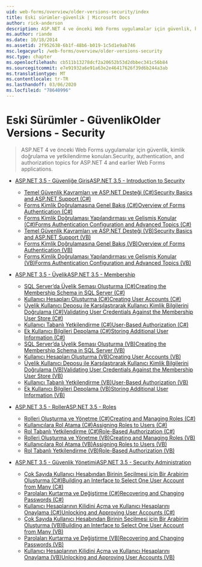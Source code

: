 ```yaml
---
uid: web-forms/overview/older-versions-security/index
title: Eski sürümler-güvenlik | Microsoft Docs
author: rick-anderson
description: ASP.NET 4 ve önceki Web Forms uygulamalar için güvenlik, kimlik doğrulama ve yetkilendirme konuları.
ms.author: riande
ms.date: 10/18/2014
ms.assetid: 2f952638-6b1f-48b6-b019-1c5d1e9ab746
msc.legacyurl: /web-forms/overview/older-versions-security
msc.type: chapter
ms.openlocfilehash: cb511b13278dcf2a20652b53d2dbbec341c56b84
ms.sourcegitcommit: e7e91932a6e91a63e2e46417626f39d6b244a3ab
ms.translationtype: MT
ms.contentlocale: tr-TR
ms.lasthandoff: 03/06/2020
ms.locfileid: "78640996"
---
```

# <a name="older-versions---security"></a><span data-ttu-id="b2197-103">Eski Sürümler - Güvenlik</span><span class="sxs-lookup"><span data-stu-id="b2197-103">Older Versions - Security</span></span>

> <span data-ttu-id="b2197-104">ASP.NET 4 ve önceki Web Forms uygulamalar için güvenlik, kimlik doğrulama ve yetkilendirme konuları.</span><span class="sxs-lookup"><span data-stu-id="b2197-104">Security, authentication, and authorization topics for ASP.NET 4 and earlier Web Forms applications.</span></span>

- [<span data-ttu-id="b2197-105">ASP.NET 3.5 - Güvenliğe Giriş</span><span class="sxs-lookup"><span data-stu-id="b2197-105">ASP.NET 3.5 - Introduction to Security</span></span>](introduction/index.md)

    - [<span data-ttu-id="b2197-106">Temel Güvenlik Kavramları ve ASP.NET Desteği (C#)</span><span class="sxs-lookup"><span data-stu-id="b2197-106">Security Basics and ASP.NET Support (C#)</span></span>](introduction/security-basics-and-asp-net-support-cs.md)
    - [<span data-ttu-id="b2197-107">Forms Kimlik Doğrulamasına Genel Bakış (C#)</span><span class="sxs-lookup"><span data-stu-id="b2197-107">Overview of Forms Authentication (C#)</span></span>](introduction/an-overview-of-forms-authentication-cs.md)
    - [<span data-ttu-id="b2197-108">Forms Kimlik Doğrulaması Yapılandırması ve Gelişmiş Konular (C#)</span><span class="sxs-lookup"><span data-stu-id="b2197-108">Forms Authentication Configuration and Advanced Topics (C#)</span></span>](introduction/forms-authentication-configuration-and-advanced-topics-cs.md)
    - [<span data-ttu-id="b2197-109">Temel Güvenlik Kavramları ve ASP.NET Desteği (VB)</span><span class="sxs-lookup"><span data-stu-id="b2197-109">Security Basics and ASP.NET Support (VB)</span></span>](introduction/security-basics-and-asp-net-support-vb.md)
    - [<span data-ttu-id="b2197-110">Forms Kimlik Doğrulamasına Genel Bakış (VB)</span><span class="sxs-lookup"><span data-stu-id="b2197-110">Overview of Forms Authentication (VB)</span></span>](introduction/an-overview-of-forms-authentication-vb.md)
    - [<span data-ttu-id="b2197-111">Forms Kimlik Doğrulaması Yapılandırması ve Gelişmiş Konular (VB)</span><span class="sxs-lookup"><span data-stu-id="b2197-111">Forms Authentication Configuration and Advanced Topics (VB)</span></span>](introduction/forms-authentication-configuration-and-advanced-topics-vb.md)
- [<span data-ttu-id="b2197-112">ASP.NET 3.5 - Üyelik</span><span class="sxs-lookup"><span data-stu-id="b2197-112">ASP.NET 3.5 - Membership</span></span>](membership/index.md)

    - [<span data-ttu-id="b2197-113">SQL Server’da Üyelik Şeması Oluşturma (C#)</span><span class="sxs-lookup"><span data-stu-id="b2197-113">Creating the Membership Schema in SQL Server (C#)</span></span>](membership/creating-the-membership-schema-in-sql-server-cs.md)
    - [<span data-ttu-id="b2197-114">Kullanıcı Hesapları Oluşturma (C#)</span><span class="sxs-lookup"><span data-stu-id="b2197-114">Creating User Accounts (C#)</span></span>](membership/creating-user-accounts-cs.md)
    - [<span data-ttu-id="b2197-115">Üyelik Kullanıcı Deposu ile Karşılaştırarak Kullanıcı Kimlik Bilgilerini Doğrulama (C#)</span><span class="sxs-lookup"><span data-stu-id="b2197-115">Validating User Credentials Against the Membership User Store (C#)</span></span>](membership/validating-user-credentials-against-the-membership-user-store-cs.md)
    - [<span data-ttu-id="b2197-116">Kullanıcı Tabanlı Yetkilendirme (C#)</span><span class="sxs-lookup"><span data-stu-id="b2197-116">User-Based Authorization (C#)</span></span>](membership/user-based-authorization-cs.md)
    - [<span data-ttu-id="b2197-117">Ek Kullanıcı Bilgileri Depolama (C#)</span><span class="sxs-lookup"><span data-stu-id="b2197-117">Storing Additional User Information (C#)</span></span>](membership/storing-additional-user-information-cs.md)
    - [<span data-ttu-id="b2197-118">SQL Server’da Üyelik Şeması Oluşturma (VB)</span><span class="sxs-lookup"><span data-stu-id="b2197-118">Creating the Membership Schema in SQL Server (VB)</span></span>](membership/creating-the-membership-schema-in-sql-server-vb.md)
    - [<span data-ttu-id="b2197-119">Kullanıcı Hesapları Oluşturma (VB)</span><span class="sxs-lookup"><span data-stu-id="b2197-119">Creating User Accounts (VB)</span></span>](membership/creating-user-accounts-vb.md)
    - [<span data-ttu-id="b2197-120">Üyelik Kullanıcı Deposu ile Karşılaştırarak Kullanıcı Kimlik Bilgilerini Doğrulama (VB)</span><span class="sxs-lookup"><span data-stu-id="b2197-120">Validating User Credentials Against the Membership User Store (VB)</span></span>](membership/validating-user-credentials-against-the-membership-user-store-vb.md)
    - [<span data-ttu-id="b2197-121">Kullanıcı Tabanlı Yetkilendirme (VB)</span><span class="sxs-lookup"><span data-stu-id="b2197-121">User-Based Authorization (VB)</span></span>](membership/user-based-authorization-vb.md)
    - [<span data-ttu-id="b2197-122">Ek Kullanıcı Bilgileri Depolama (VB)</span><span class="sxs-lookup"><span data-stu-id="b2197-122">Storing Additional User Information (VB)</span></span>](membership/storing-additional-user-information-vb.md)
- [<span data-ttu-id="b2197-123">ASP.NET 3.5 - Roller</span><span class="sxs-lookup"><span data-stu-id="b2197-123">ASP.NET 3.5 - Roles</span></span>](roles/index.md)

    - [<span data-ttu-id="b2197-124">Rolleri Oluşturma ve Yönetme (C#)</span><span class="sxs-lookup"><span data-stu-id="b2197-124">Creating and Managing Roles (C#)</span></span>](roles/creating-and-managing-roles-cs.md)
    - [<span data-ttu-id="b2197-125">Kullanıcılara Rol Atama (C#)</span><span class="sxs-lookup"><span data-stu-id="b2197-125">Assigning Roles to Users (C#)</span></span>](roles/assigning-roles-to-users-cs.md)
    - [<span data-ttu-id="b2197-126">Rol Tabanlı Yetkilendirme (C#)</span><span class="sxs-lookup"><span data-stu-id="b2197-126">Role-Based Authorization (C#)</span></span>](roles/role-based-authorization-cs.md)
    - [<span data-ttu-id="b2197-127">Rolleri Oluşturma ve Yönetme (VB)</span><span class="sxs-lookup"><span data-stu-id="b2197-127">Creating and Managing Roles (VB)</span></span>](roles/creating-and-managing-roles-vb.md)
    - [<span data-ttu-id="b2197-128">Kullanıcılara Rol Atama (VB)</span><span class="sxs-lookup"><span data-stu-id="b2197-128">Assigning Roles to Users (VB)</span></span>](roles/assigning-roles-to-users-vb.md)
    - [<span data-ttu-id="b2197-129">Rol Tabanlı Yetkilendirme (VB)</span><span class="sxs-lookup"><span data-stu-id="b2197-129">Role-Based Authorization (VB)</span></span>](roles/role-based-authorization-vb.md)
- [<span data-ttu-id="b2197-130">ASP.NET 3.5 - Güvenlik Yönetimi</span><span class="sxs-lookup"><span data-stu-id="b2197-130">ASP.NET 3.5 - Security Administration</span></span>](admin/index.md)

    - [<span data-ttu-id="b2197-131">Çok Sayıda Kullanıcı Hesabından Birinin Seçilmesi için Bir Arabirim Oluşturma (C#)</span><span class="sxs-lookup"><span data-stu-id="b2197-131">Building an Interface to Select One User Account from Many (C#)</span></span>](admin/building-an-interface-to-select-one-user-account-from-many-cs.md)
    - [<span data-ttu-id="b2197-132">Parolaları Kurtarma ve Değiştirme (C#)</span><span class="sxs-lookup"><span data-stu-id="b2197-132">Recovering and Changing Passwords (C#)</span></span>](admin/recovering-and-changing-passwords-cs.md)
    - [<span data-ttu-id="b2197-133">Kullanıcı Hesaplarının Kilidini Açma ve Kullanıcı Hesaplarını Onaylama (C#)</span><span class="sxs-lookup"><span data-stu-id="b2197-133">Unlocking and Approving User Accounts (C#)</span></span>](admin/unlocking-and-approving-user-accounts-cs.md)
    - [<span data-ttu-id="b2197-134">Çok Sayıda Kullanıcı Hesabından Birinin Seçilmesi için Bir Arabirim Oluşturma (VB)</span><span class="sxs-lookup"><span data-stu-id="b2197-134">Building an Interface to Select One User Account from Many (VB)</span></span>](admin/building-an-interface-to-select-one-user-account-from-many-vb.md)
    - [<span data-ttu-id="b2197-135">Parolaları Kurtarma ve Değiştirme (VB)</span><span class="sxs-lookup"><span data-stu-id="b2197-135">Recovering and Changing Passwords (VB)</span></span>](admin/recovering-and-changing-passwords-vb.md)
    - [<span data-ttu-id="b2197-136">Kullanıcı Hesaplarının Kilidini Açma ve Kullanıcı Hesaplarını Onaylama (VB)</span><span class="sxs-lookup"><span data-stu-id="b2197-136">Unlocking and Approving User Accounts (VB)</span></span>](admin/unlocking-and-approving-user-accounts-vb.md)
